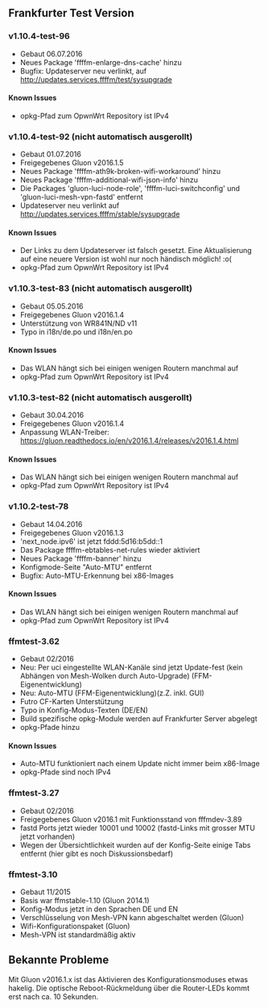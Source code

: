 ## Frankfurter Test Version 

### v1.10.4-test-96
- Gebaut 06.07.2016
- Neues Package 'ffffm-enlarge-dns-cache' hinzu
- Bugfix: Updateserver neu verlinkt, auf http://updates.services.ffffm/test/sysupgrade

#### Known Issues
- opkg-Pfad zum OpwnWrt Repository ist IPv4


### v1.10.4-test-92 (nicht automatisch ausgerollt)
- Gebaut 01.07.2016
- Freigegebenes Gluon v2016.1.5
- Neues Package 'ffffm-ath9k-broken-wifi-workaround' hinzu
- Neues Package 'ffffm-additional-wifi-json-info' hinzu
- Die Packages 'gluon-luci-node-role', 'ffffm-luci-switchconfig' und 'gluon-luci-mesh-vpn-fastd' entfernt
- Updateserver neu verlinkt auf http://updates.services.ffffm/stable/sysupgrade

#### Known Issues
- Der Links zu dem Updateserver ist falsch gesetzt. Eine Aktualisierung auf eine neuere Version ist wohl nur noch händisch möglich! :o(
- opkg-Pfad zum OpwnWrt Repository ist IPv4
 

### v1.10.3-test-83 (nicht automatisch ausgerollt)
- Gebaut 05.05.2016
- Freigegebenes Gluon v2016.1.4
- Unterstützung von WR841N/ND v11
- Typo in i18n/de.po und i18n/en.po

#### Known Issues
- Das WLAN hängt sich bei einigen wenigen Routern manchmal auf
- opkg-Pfad zum OpwnWrt Repository ist IPv4

### v1.10.3-test-82 (nicht automatisch ausgerollt)
- Gebaut 30.04.2016
- Freigegebenes Gluon v2016.1.4
- Anpassung WLAN-Treiber: https://gluon.readthedocs.io/en/v2016.1.4/releases/v2016.1.4.html

#### Known Issues
- Das WLAN hängt sich bei einigen wenigen Routern manchmal auf
- opkg-Pfad zum OpwnWrt Repository ist IPv4

### v1.10.2-test-78
- Gebaut 14.04.2016
- Freigegebenes Gluon v2016.1.3
- 'next_node.ipv6' ist jetzt fddd:5d16:b5dd::1
- Das Package ffffm-ebtables-net-rules wieder aktiviert
- Neues Package 'ffffm-banner' hinzu
- Konfigmode-Seite "Auto-MTU" entfernt
- Bugfix: Auto-MTU-Erkennung bei x86-Images 

#### Known Issues
- Das WLAN hängt sich bei einigen wenigen Routern manchmal auf
- opkg-Pfad zum OpwnWrt Repository ist IPv4

### ffmtest-3.62
- Gebaut 02/2016
- Neu: Per uci eingestellte WLAN-Kanäle sind jetzt Update-fest (kein Abhängen von Mesh-Wolken durch Auto-Upgrade) (FFM-Eigenentwicklung)
- Neu: Auto-MTU (FFM-Eigenentwicklung)(z.Z. inkl. GUI)
- Futro CF-Karten Unterstützung
- Typo in Konfig-Modus-Texten (DE/EN)
- Build spezifische opkg-Module werden auf Frankfurter Server abgelegt
- opkg-Pfade hinzu

#### Known Issues
- Auto-MTU funktioniert nach einem Update nicht immer beim x86-Image
- opkg-Pfade sind noch IPv4


### ffmtest-3.27
- Gebaut 02/2016
- Freigegebenes Gluon v2016.1 mit Funktionsstand von fffmdev-3.89
- fastd Ports jetzt wieder 10001 und 10002 (fastd-Links mit grosser MTU jetzt vorhanden)
- Wegen der Übersichtlichkeit wurden auf der Konfig-Seite einige Tabs entfernt (hier gibt es noch Diskussionsbedarf)

### ffmtest-3.10
- Gebaut 11/2015
- Basis war ffmstable-1.10 (Gluon 2014.1)
- Konfig-Modus jetzt in den Sprachen DE und EN
- Verschlüsselung von Mesh-VPN kann abgeschaltet werden (Gluon)
- Wifi-Konfigurationspaket (Gluon)
- Mesh-VPN ist standardmäßig aktiv



## Bekannte Probleme
Mit Gluon v2016.1.x ist das Aktivieren des Konfigurationsmoduses etwas hakelig. Die optische Reboot-Rückmeldung über die Router-LEDs kommt erst nach ca. 10 Sekunden.



